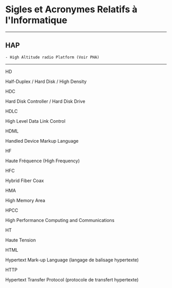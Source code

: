 # **Sigles et Acronymes Relatifs à l'Informatique**

---
## **HAP**

    - High Altitude radio Platform (Voir PHA)
---
HD

Half-Duplex / Hard Disk / High Density

HDC

Hard Disk Controller / Hard Disk Drive

HDLC

High Level Data Link Control

HDML

Handled Device Markup Language

HF

Haute Fréquence (High Frequency)

HFC

Hybrid Fiber Coax

HMA

High Memory Area

HPCC

High Performance Computing and Communications

HT

Haute Tension

HTML

Hypertext Mark-up Language (langage de balisage hypertexte)

HTTP

Hypertext Transfer Protocol (protocole de transfert hypertexte)